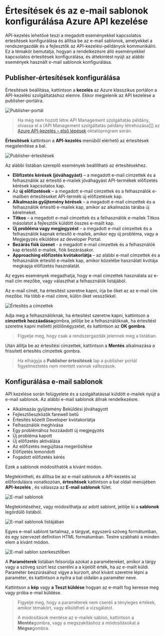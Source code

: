 <properties 
    pageTitle="Értesítések és az e-mail sablonok konfigurálása Azure API kezelése" 
    description="Megtudhatja, hogy miként értesítések konfigurálása és e-mail sablonok a Azure API-kezelés." 
    services="api-management" 
    documentationCenter="" 
    authors="steved0x" 
    manager="erikre" 
    editor=""/>

<tags 
    ms.service="api-management" 
    ms.workload="mobile" 
    ms.tgt_pltfrm="na" 
    ms.devlang="na" 
    ms.topic="article" 
    ms.date="10/25/2016" 
    ms.author="sdanie"/>

# <a name="how-to-configure-notifications-and-email-templates-in-azure-api-management"></a>Értesítések és az e-mail sablonok konfigurálása Azure API kezelése

API-kezelés lehetővé teszi a megadott eseményekkel kapcsolatos értesítések konfigurálása és állítsa be az e-mail sablonok, amelyekkel a rendszergazdák és a fejlesztők az API-kezelési-példányok kommunikálni. Ez a témakör bemutatja, hogyan a rendelkezésre álló eseményekkel kapcsolatos értesítések konfigurálása, és áttekintést nyújt az alábbi események használt e-mail sablonok konfigurálása.

## <a name="publisher-notifications"> </a>Publisher-értesítések konfigurálása

Értesítések beállítása, kattintson a **kezelés** az Azure klasszikus portálon a API-kezelési szolgáltatáshoz elemre. Ekkor megjelenik az API kezelése a publisher-portálra.

![Publisher-portál][api-management-management-console]

>Ha még nem hozott létre API Management szolgáltatás példány, olvassa el a [API Management szolgáltatás példány létrehozása][] az [Azure API-kezelés – első lépések][] oktatóprogram során.

**Értesítések** kattintson a **API-kezelés** menüből elérhető az értesítések megjelenítése a bal.

![Publisher-értesítések][api-management-publisher-notifications]

Az alábbi listában szereplő események beállítható az értesítésekhez.

-   **Előfizetés kérések (jóváhagyást)** – a megadott e-mail címzettek és a felhasználók az értesítő e-mailek jóváhagyást API-termékek előfizetés kérések kapcsolatos kap.
-   Az **új előfizetések** – a megadott e-mail címzettek és a felhasználók e-mailben értesítéseket API-termék új előfizetések kap.
-   **Alkalmazás gyűjtemény kérések** – a megadott e-mail címzettek és a felhasználók értesítő e-mailek kap, amikor az alkalmazás tárába új kérelmeket.
-   **Titkos** – a megadott e-mail címzettek és a felhasználók e-mailek Titkos másolatot a fejlesztők küldött összes e-mailt kap.
-   **Új probléma vagy megjegyzést** – a megadott e-mail címzettek és a felhasználók kapnak értesítő e-mailek, amikor egy új probléma, vagy a Megjegyzés elküldése az developer Portal.
-   **Bezárás fiók üzenet** - a megadott e-mail címzettek és a felhasználók kap értesítő e-mailek, fiók bezárásakor.
-   **Approaching előfizetés kvótakorlátja** – az alábbi e-mail címzettek és a felhasználók értesítő e-mailek kap, amikor közelébe használati kvótája megkapja előfizetés használatát.

Az egyes események megadhatja, hogy e-mail címzettek használata az e-mail cím mezőbe, vagy választhat a felhasználók listájából.

Az e-mail címét, ha értesítést szeretne kapni, írja be őket az az e-mail cím mezőbe. Ha több e-mail címre, külön őket vesszőkkel.

![Értesítés a címzettek][api-management-email-addresses]

Adja meg a felhasználóknak, ha értesítést szeretne kapni, kattintson a **címzettek hozzáadása**gombra, jelölje be a felhasználóknak, ha értesítést szeretne kapni melletti jelölőnégyzetet, és kattintson az **OK gombra**.

>Figyelje meg, hogy csak a rendszergazdák jelennek meg a listában.

Után állítja be az értesítési címzettek, kattintson a **Mentés** alkalmazása a frissített értesítés címzettek gombra.

>Ha elhagyja a **Publisher értesítések** lap a publisher portál figyelmeztetés nem mentett vannak változások.

## <a name="email-templates"> </a>Konfigurálása e-mail sablonok

API kezelése során felügyelete és a szolgáltatással küldött e-mailek nyújt a e-mail sablonok. Az alábbi e-mail sablonok állnak rendelkezésre.

-   Alkalmazás gyűjtemény Beküldési jóváhagyott
-   Fejlesztőeszközök farewell betű
-   Értesítés közelít Developer kvótakorlátja
-   Felhasználók meghívása
-   Egy problémához hozzáadott új megjegyzés
-   Új probléma kapott
-   Új előfizetés aktiválása
-   Az előfizetés megújítása megerősítése
-   Előfizetés lemondott
-   Fogadott előfizetés kérés

Ezek a sablonok módosíthatók a kívánt módon.

Megtekintheti, és állítsa be az e-mail sablonok a API-kezelés az előfordulásra vonatkozóan, **értesítések** kattintson a bal oldali menüjében **API-kezelés** , és válassza az **E-mail sablonok** fület.

![E-mail sablonok][api-management-email-templates]

Megtekintéséhez, vagy módosíthatja az adott sablont, jelölje ki a **sablonok** legördülő listából.

![E-mail sablonok listájában][api-management-email-templates-list]

Egyes e-mail sablont tartalmaz, a tárgyat, egyszerű szöveg formátumban, és egy szervezet definition HTML formátumban. Testre szabható a minden elem a kívánt módon.

![E-mail sablon szerkesztőben][api-management-email-template]

A **Paraméterek** listában felsorolja azokat a paramétereket, amikor a tárgy vagy a szöveg szúrt lesz cserélni a a kijelölt érték, ha az e-mailt küldi. Paraméter beszúrásához vigye a kurzort, ahol kívánt szeretne lépni a paraméter, és kattintson a nyílra a bal oldalán a paraméter neve.

Kattintson a **kép** vagy **a Teszt küldése** hogyan az e-mailt fog keresse meg vagy próba e-mail küldése.

>Figyelje meg, hogy a paraméterek nem cseréli a tényleges értékek, amikor témakört, vagy elküldheti a vizsgálatot.
>
>A módosítások mentése az e-mailek sablon, kattintson a **Mentés**gombra, vagy a megszakításhoz a módosításokat a **Mégse**gombra.



[api-management-management-console]: ./media/api-management-howto-configure-notifications/api-management-management-console.png
[api-management-publisher-notifications]: ./media/api-management-howto-configure-notifications/api-management-publisher-notifications.png
[api-management-email-addresses]: ./media/api-management-howto-configure-notifications/api-management-email-addresses.png


[api-management-email-templates]: ./media/api-management-howto-configure-notifications/api-management-email-templates.png
[api-management-email-templates-list]: ./media/api-management-howto-configure-notifications/api-management-email-templates-list.png
[api-management-email-template]: ./media/api-management-howto-configure-notifications/api-management-email-template.png


[Configure publisher notifications]: #publisher-notifications
[Configure email templates]: #email-templates

[How to create and use groups]: api-management-howto-create-groups.md
[How to associate groups with developers]: api-management-howto-create-groups.md#associate-group-developer

[Azure API-kezelés – első lépések]: api-management-get-started.md
[Hozza létre az API Management szolgáltatás]: api-management-get-started.md#create-service-instance